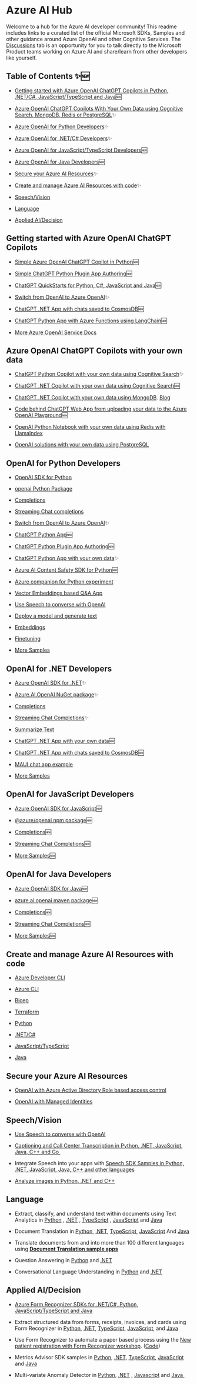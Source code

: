 # Azure AI Hub
Welcome to a hub for the Azure AI developer community! This readme includes links to a curated list of the official Microsoft SDKs, Samples and other guidance around Azure OpenAI and other Cognitive Services. The [Discussions](https://github.com/Azure-Samples/azure-ai/discussions) tab is an opportunity for you to talk directly to the Microsoft Product teams working on Azure AI and share/learn from other developers like yourself. 

## Table of Contents  ✨🆕

- [Getting started with Azure OpenAI ChatGPT Copilots in Python, .NET/C#, JavaScript/TypeScript and Java](#getting-started-with-azure-openai-chatgpt-copilots)🆕

- [Azure OpenAI ChatGPT Copilots With Your Own Data using Cognitive Search, MongoDB, Redis or PostgreSQL](#azure-openai-chatgpt-copilots-with-your-own-data)✨

- [Azure OpenAI for Python Developers](#openai-for-python-developers)✨

- [Azure OpenAI for .NET/C# Developers](#openai-for-net-developers)✨

- [Azure OpenAI for JavaScript/TypeScript Developers](#openai-for-javascript-developers)🆕

- [Azure OpenAI for Java Developers](#openai-for-java-developers)🆕

- [Secure your Azure AI Resources](#secure-your-azure-ai-resources)✨

- [Create and manage Azure AI Resources with code](#create-and-manage-azure-ai-resources-with-code)✨

- [Speech/Vision](#speechvision)

- [Language](#language)

- [Applied AI/Decision](#applied-aidecision)

## Getting started with Azure OpenAI ChatGPT Copilots

- [Simple Azure OpenAI ChatGPT Copilot in Python](https://aka.ms/azai/chat)🆕

- [Simple ChatGPT Python Plugin App Authoring](https://aka.ms/azai/plugin)🆕

- [ChatGPT QuickStarts for Python, C#, JavaScript and Java](https://learn.microsoft.com/en-us/azure/cognitive-services/openai/chatgpt-quickstart?pivots=programming-language-csharp&tabs=command-line)🆕

- [Switch from OpenAI to Azure OpenAI](https://aka.ms/azai/oai-to-aoai)✨

- [ChatGPT .NET App with chats saved to CosmosDB](https://github.com/Azure-Samples/cosmosdb-chatgpt)🆕

- [ChatGPT Python App with Azure Functions using LangChain](https://github.com/Azure-Samples/function-python-ai-langchain)🆕

- [More Azure OpenAI Service Docs](https://learn.microsoft.com/en-us/azure/cognitive-services/openai/)


## Azure OpenAI ChatGPT Copilots with your own data

- [ChatGPT Python Copilot with your own data using Cognitive Search](https://aka.ms/azai/chatwithdata)✨

- [ChatGPT .NET Copilot with your own data using Cognitive Search](https://aka.ms/azai/dotnet/chatwithdata)🆕

- [ChatGPT .NET Copilot with your own data using MongoDB](https://github.com/AzureCosmosDB/VectorSearchAiAssistant/tree/MongovCore). [Blog](https://devblogs.microsoft.com/cosmosdb/introducing-vector-search-in-azure-cosmos-db-for-mongodb-vcore/)

- [Code behind ChatGPT Web App from uploading your data to the Azure OpenAI Playground](https://aka.ms/azai/chat-from-aoai)🆕

- [OpenAI Python Notebook with your own data using Redis with LlamaIndex](https://techcommunity.microsoft.com/t5/azure-developer-community-blog/vector-similarity-search-with-azure-cache-for-redis-enterprise/ba-p/3822059)

- [OpenAI solutions with your own data using PostgreSQL](https://techcommunity.microsoft.com/t5/azure-database-for-postgresql/unlocking-the-power-of-open-ai-and-pgvector-with-azure/ba-p/3828539)


## OpenAI for Python Developers

- [OpenAI SDK for Python](https://github.com/openai/openai-python/blob/main/README.md)

- [openai Python Package](https://pypi.org/project/openai/)

- [Completions](https://github.com/openai/openai-cookbook/blob/main/examples/azure/completions.ipynb)

- [Streaming Chat completions](https://github.com/openai/openai-cookbook/blob/main/examples/azure/chat.ipynb)

- [Switch from OpenAI to Azure OpenAI](https://aka.ms/azai/oai-to-aoai)✨

- [ChatGPT Python App](https://aka.ms/azai/chat)🆕

- [ChatGPT Python Plugin App Authoring](https://aka.ms/azai/plugin)🆕

- [ChatGPT Python App with your own data](https://aka.ms/azai/chatwithdata)✨

- [Azure AI Content Safety SDK for Python](https://github.com/Azure/azure-sdk-for-python/tree/main/sdk/contentsafety/azure-ai-contentsafety)🆕

- [Azure companion for Python experiment](https://github.com/johanste/easyaz)

- [Vector Embeddings based Q&A App](https://github.com/ruoccofabrizio/azure-open-ai-embeddings-qna) 

- [Use Speech to converse with OpenAI](https://learn.microsoft.com/en-us/azure/cognitive-services/speech-service/openai-speech?tabs=windows)

- [Deploy a model and generate text](https://learn.microsoft.com/en-us/azure/cognitive-services/openai/quickstart?pivots=programming-language-python)

- [Embeddings](https://github.com/openai/openai-cookbook/blob/main/examples/azure/embeddings.ipynb)

- [Finetuning](https://github.com/openai/openai-cookbook/blob/main/examples/azure/finetuning.ipynb)

- [More Samples](https://github.com/Azure-Samples/openai/blob/main/README.md) 


## OpenAI for .NET Developers

- [Azure OpenAI SDK for .NET](https://aka.ms/oai/net/sdk)✨

- [Azure.AI.OpenAI NuGet package](https://aka.ms/oai/net/nuget)✨

- [Completions](https://github.com/Azure/azure-sdk-for-net/blob/main/sdk/openai/Azure.AI.OpenAI/tests/Samples/Sample01_Chatbot.cs)

- [Streaming Chat Completions](https://github.com/Azure/azure-sdk-for-net/blob/main/sdk/openai/Azure.AI.OpenAI/tests/Samples/Sample04_StreamingChat.cs)✨

- [Summarize Text](https://github.com/Azure/azure-sdk-for-net/blob/main/sdk/openai/Azure.AI.OpenAI/tests/Samples/Sample03_SummarizeText.cs)

- [ChatGPT .NET App with your own data](https://aka.ms/azai/dotnet/chatwithdata)🆕

- [ChatGPT .NET App with chats saved to CosmosDB](https://github.com/Azure-Samples/cosmosdb-chatgpt)🆕

- [MAUI chat app example](https://github.com/jpalvarezl/WhatsForDinner) 

- [More Samples](https://github.com/Azure-Samples/openai-dotnet-samples/blob/main/README.md)


## OpenAI for JavaScript Developers

- [Azure OpenAI SDK for JavaScript](https://aka.ms/oai/js/sdk)🆕

- [@azure/openai npm package](https://aka.ms/oai/js/npm)🆕

- [Completions](https://github.com/Azure/azure-sdk-for-js/blob/main/sdk/openai/openai/samples/v1-beta/javascript/completions.js)🆕

- [Streaming Chat Completions](https://github.com/Azure/azure-sdk-for-js/blob/main/sdk/openai/openai/samples/v1-beta/javascript/chatCompletions.js)🆕

- [More Samples](https://aka.ms/oai/js/samples)🆕


## OpenAI for Java Developers

- [Azure OpenAI SDK for Java](https://aka.ms/oai/java/sdk)🆕

- [azure.ai.openai maven package](https://aka.ms/oai/java/maven)🆕

- [Completions](https://github.com/Azure/azure-sdk-for-java/blob/azure-ai-openai_1.0.0-beta.1/sdk/openai/azure-ai-openai/src/samples/java/com/azure/ai/openai/ChatbotSample.java)🆕

- [Streaming Chat Completions](https://github.com/Azure/azure-sdk-for-java/blob/azure-ai-openai_1.0.0-beta.1/sdk/openai/azure-ai-openai/src/samples/java/com/azure/ai/openai/StreamingChatSample.java)🆕

- [More Samples](https://aka.ms/oai/java/samples)🆕

## Create and manage Azure AI Resources with code 

- [Azure Developer CLI](https://azure.github.io/awesome-azd/?tags=ai)

- [Azure CLI](https://learn.microsoft.com/en-us/azure/cognitive-services/openai/how-to/create-resource)

- [Bicep](https://learn.microsoft.com/en-us/azure/cognitive-services/create-account-bicep?tabs=CLI)

- [Terraform](https://registry.terraform.io/modules/Azure/openai/azurerm/latest)

- [Python](https://learn.microsoft.com/en-us/azure/cognitive-services/cognitive-services-apis-create-account-client-library?pivots=programming-language-python)

- [.NET/C#](https://learn.microsoft.com/en-us/azure/cognitive-services/cognitive-services-apis-create-account-client-library?pivots=programming-language-csharp)

- [JavaScript/TypeScript](https://learn.microsoft.com/en-us/azure/cognitive-services/cognitive-services-apis-create-account-client-library?pivots=programming-language-javascript)

- [Java](https://learn.microsoft.com/en-us/azure/cognitive-services/cognitive-services-apis-create-account-client-library?pivots=programming-language-java)


## Secure your Azure AI Resources

- [OpenAI with Azure Active Directory Role based access control](https://learn.microsoft.com/en-us/azure/cognitive-services/authentication?tabs=powershell#authenticate-with-azure-active-directory)

- [OpenAI with Managed Identities](https://learn.microsoft.com/en-us/azure/cognitive-services/openai/how-to/managed-identity)


## Speech/Vision

- [Use Speech to converse with OpenAI](https://learn.microsoft.com/en-us/azure/cognitive-services/speech-service/openai-speech?tabs=windows)

- [Captioning and Call Center Transcription in Python, .NET, JavaScript, Java, C++ and Go ](https://github.com/Azure-Samples/cognitive-services-speech-sdk/tree/master/scenarios)

- Integrate Speech into your apps with [Speech SDK Samples in Python, .NET, JavaScript, Java, C++ and other languages](https://learn.microsoft.com/en-us/samples/azure-samples/cognitive-services-speech-sdk/sample-repository-for-the-microsoft-cognitive-services-speech-sdk/)

- [Analyze images in Python, .NET and C++](https://learn.microsoft.com/en-us/samples/azure-samples/azure-ai-vision-sdk/azure-ai-vision-sdk-preview-samples/)

## Language

- Extract, classify, and understand text within documents using Text Analytics in [Python](https://learn.microsoft.com/en-us/samples/azure/azure-sdk-for-python/textanalytics-samples/) , [.NET](https://learn.microsoft.com/en-us/samples/azure/azure-sdk-for-net/azure-cognitive-services-text-analytics-client-library-for-net/) , [TypeScript](https://learn.microsoft.com/en-us/samples/azure/azure-sdk-for-js/ai-language-text-typescript-beta/) , [JavaScript](https://learn.microsoft.com/en-us/samples/azure/azure-sdk-for-js/ai-language-text-javascript-beta/) and [Java](https://learn.microsoft.com/en-us/samples/azure/azure-sdk-for-java/textanalytics-java-samples/)

- Document Translation in [Python](https://learn.microsoft.com/en-us/samples/azure/azure-sdk-for-python/documenttranslation-samples/), [.NET](https://learn.microsoft.com/en-us/samples/azure/azure-sdk-for-net/azure-document-translation-client-sdk-samples/), [TypeScript](https://learn.microsoft.com/en-us/samples/azure/azure-sdk-for-js/ai-document-translator-typescript/), [JavaScript](https://learn.microsoft.com/en-us/samples/azure/azure-sdk-for-js/ai-document-translator-javascript/) And [Java](https://learn.microsoft.com/en-us/samples/azure/azure-sdk-for-java/documenttranslator-java-samples/)

- Translate documents from and into more than 100 different languages using [**Document Translation sample apps**](https://github.com/MicrosoftTranslator/DocumentTranslation) 

- Question Answering in [Python](https://learn.microsoft.com/en-us/samples/azure/azure-sdk-for-python/languagequestionanswering-samples/) and [.NET](https://learn.microsoft.com/en-us/samples/azure/azure-sdk-for-net/azureailanguagequestionanswering-samples/)

- Conversational Language Understanding in [Python](https://learn.microsoft.com/en-us/samples/azure/azure-sdk-for-python/conversationslanguageunderstanding-samples/) and [.NET](https://learn.microsoft.com/en-us/samples/azure/azure-sdk-for-net/azureailanguageconversations-samples/)

## Applied AI/Decision

- [Azure Form Recognizer SDKs for .NET/C#, Python, JavaScript/TypeScript and Java](https://learn.microsoft.com/en-us/azure/applied-ai-services/form-recognizer/sdk-preview?view=form-recog-3.0.0&tabs=csharp)

- Extract structured data from forms, receipts, invoices, and cards using Form Recognizer in [Python](https://github.com/Azure/azure-sdk-for-python/blob/main/sdk/formrecognizer/azure-ai-formrecognizer/samples/README.md#samples-for-azure-form-recognizer-client-library-for-python), [.NET](https://github.com/Azure/azure-sdk-for-net/blob/main/sdk/formrecognizer/Azure.AI.FormRecognizer/samples/README.md#common-scenarios-samples-for-client-library-version-400), [TypeScript](https://github.com/Azure/azure-sdk-for-js/blob/main/sdk/formrecognizer/ai-form-recognizer/samples/v4/typescript/README.md#azure-form-recognizer-client-library-samples-for-typescript), [JavaScript](https://github.com/Azure/azure-sdk-for-js/blob/main/sdk/formrecognizer/ai-form-recognizer/samples/v4/javascript/README.md#azure-form-recognizer-client-library-samples-for-javascript), and [Java](https://github.com/Azure/azure-sdk-for-java/blob/main/sdk/formrecognizer/azure-ai-formrecognizer/src/samples/README.md#azure-form-recognizer-client-library-samples-for-java) 

- Use Form Recognizer to automate a paper based process using the [New patient registration with Form Recognizer workshop](https://newpatiente2e.github.io/docs/). ([Code](https://github.com/newpatiente2e/Contoso-New-Patient-App)) 

- Metrics Advisor SDK samples in [Python](https://learn.microsoft.com/en-us/samples/azure/azure-sdk-for-python/metricsadvisor-samples/), [.NET](https://learn.microsoft.com/en-us/samples/azure/azure-sdk-for-net/azure-metrics-advisor-client-sdk-samples/), [TypeScript](https://learn.microsoft.com/en-us/samples/azure/azure-sdk-for-js/ai-metrics-advisor-typescript/), [JavaScript](https://learn.microsoft.com/en-us/samples/azure/azure-sdk-for-js/ai-metrics-advisor-javascript/) and [Java](https://learn.microsoft.com/en-us/samples/azure/azure-sdk-for-java/metricsadvisor-java-samples/)

- Multi-variate Anomaly Detector in [Python](https://github.com/Azure-Samples/AnomalyDetector/blob/master/samples-multivariate/sample_multivariate_detect.py), [.NET](https://github.com/Azure-Samples/AnomalyDetector/blob/master/samples-multivariate/Sample_multivaraiate_detect.cs) , [Javascript](https://github.com/Azure-Samples/AnomalyDetector/blob/master/samples-multivariate/sample_multivariate_detection.js) and [Java ](https://github.com/Azure-Samples/AnomalyDetector/blob/master/samples-multivariate/MultivariateSample.java)
